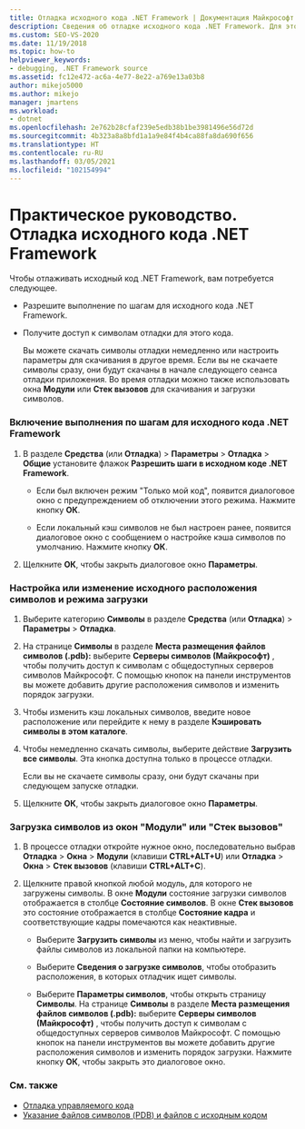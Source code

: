```yaml
---
title: Отладка исходного кода .NET Framework | Документация Майкрософт
description: Сведения об отладке исходного кода .NET Framework. Для этого вам потребуется выполнить настройку и скачать отладочные символы.
ms.custom: SEO-VS-2020
ms.date: 11/19/2018
ms.topic: how-to
helpviewer_keywords:
- debugging, .NET Framework source
ms.assetid: fc12e472-ac6a-4e77-8e22-a769e13a03b8
author: mikejo5000
ms.author: mikejo
manager: jmartens
ms.workload:
- dotnet
ms.openlocfilehash: 2e762b28cfaf239e5edb38b1be3981496e56d72d
ms.sourcegitcommit: 4b323a8a8bfd1a1a9e84f4b4ca88fa8da690f656
ms.translationtype: HT
ms.contentlocale: ru-RU
ms.lasthandoff: 03/05/2021
ms.locfileid: "102154994"
---
```

# <a name="how-to-debug-net-framework-source"></a>Практическое руководство. Отладка исходного кода .NET Framework

Чтобы отлаживать исходный код .NET Framework, вам потребуется следующее.

- Разрешите выполнение по шагам для исходного кода .NET Framework.

- Получите доступ к символам отладки для этого кода.

  Вы можете скачать символы отладки немедленно или настроить параметры для скачивания в другое время. Если вы не скачаете символы сразу, они будут скачаны в начале следующего сеанса отладки приложения. Во время отладки можно также использовать окна **Модули** или **Стек вызовов** для скачивания и загрузки символов.

### <a name="to-enable-stepping-into-net-framework-source"></a>Включение выполнения по шагам для исходного кода .NET Framework

1. В разделе **Средства** (или **Отладка**) > **Параметры** > **Отладка** > **Общие** установите флажок **Разрешить шаги в исходном коде .NET Framework**.

   - Если был включен режим "Только мой код", появится диалоговое окно с предупреждением об отключении этого режима. Нажмите кнопку **ОК**.

   - Если локальный кэш символов не был настроен ранее, появится диалоговое окно с сообщением о настройке кэша символов по умолчанию. Нажмите кнопку **ОК**.

1. Щелкните **ОК**, чтобы закрыть диалоговое окно **Параметры**.

### <a name="to-set-or-change-symbol-source-locations-and-loading-behavior"></a>Настройка или изменение исходного расположения символов и режима загрузки

1. Выберите категорию **Символы** в разделе **Средства** (или **Отладка**) > **Параметры** > **Отладка**.

1. На странице **Символы** в разделе **Места размещения файлов символов (.pdb):** выберите **Серверы символов (Майкрософт)** , чтобы получить доступ к символам с общедоступных серверов символов Майкрософт. С помощью кнопок на панели инструментов вы можете добавить другие расположения символов и изменить порядок загрузки.

1. Чтобы изменить кэш локальных символов, введите новое расположение или перейдите к нему в разделе **Кэшировать символы в этом каталоге**.

1. Чтобы немедленно скачать символы, выберите действие **Загрузить все символы**. Эта кнопка доступна только в процессе отладки.

   Если вы не скачаете символы сразу, они будут скачаны при следующем запуске отладки.

1. Щелкните **ОК**, чтобы закрыть диалоговое окно **Параметры**.

### <a name="to-load-symbols-from-the-modules-or-call-stack-windows"></a>Загрузка символов из окон "Модули" или "Стек вызовов"

1. В процессе отладки откройте нужное окно, последовательно выбрав **Отладка** > **Окна** > **Модули** (клавиши **CTRL+ALT+U**) или **Отладка** > **Окна** > **Стек вызовов** (клавиши **CTRL+ALT+C**).

1. Щелкните правой кнопкой любой модуль, для которого не загружены символы. В окне **Модули** состояние загрузки символов отображается в столбце **Состояние символов**. В окне **Стек вызовов** это состояние отображается в столбце **Состояние кадра** и соответствующие кадры помечаются как неактивные.

   - Выберите **Загрузить символы** из меню, чтобы найти и загрузить файлы символов из локальной папки на компьютере.

   - Выберите **Сведения о загрузке символов**, чтобы отобразить расположения, в которых отладчик ищет символы.

   - Выберите **Параметры символов**, чтобы открыть страницу **Символы**. На странице **Символы** в разделе **Места размещения файлов символов (.pdb):** выберите **Серверы символов (Майкрософт)** , чтобы получить доступ к символам с общедоступных серверов символов Майкрософт. С помощью кнопок на панели инструментов вы можете добавить другие расположения символов и изменить порядок загрузки. Нажмите кнопку **ОК**, чтобы закрыть это диалоговое окно.

### <a name="see-also"></a>См. также
- [Отладка управляемого кода](../debugger/debugging-managed-code.md)
- [Указание файлов символов (PDB) и файлов с исходным кодом](../debugger/specify-symbol-dot-pdb-and-source-files-in-the-visual-studio-debugger.md)
